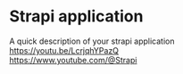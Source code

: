 # Strapi application

A quick description of your strapi application </br>
https://youtu.be/LcrjqhYPazQ </br>
https://www.youtube.com/@Strapi
